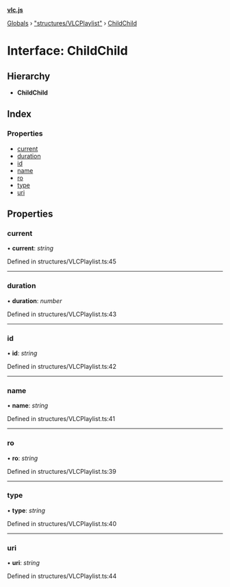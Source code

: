 **[vlc.js](../README.md)**

[Globals](../globals.md) › [&quot;structures/VLCPlaylist&quot;](../modules/_structures_vlcplaylist_.md) › [ChildChild](_structures_vlcplaylist_.childchild.md)

# Interface: ChildChild

## Hierarchy

* **ChildChild**

## Index

### Properties

* [current](_structures_vlcplaylist_.childchild.md#current)
* [duration](_structures_vlcplaylist_.childchild.md#duration)
* [id](_structures_vlcplaylist_.childchild.md#id)
* [name](_structures_vlcplaylist_.childchild.md#name)
* [ro](_structures_vlcplaylist_.childchild.md#ro)
* [type](_structures_vlcplaylist_.childchild.md#type)
* [uri](_structures_vlcplaylist_.childchild.md#uri)

## Properties

###  current

• **current**: *string*

Defined in structures/VLCPlaylist.ts:45

___

###  duration

• **duration**: *number*

Defined in structures/VLCPlaylist.ts:43

___

###  id

• **id**: *string*

Defined in structures/VLCPlaylist.ts:42

___

###  name

• **name**: *string*

Defined in structures/VLCPlaylist.ts:41

___

###  ro

• **ro**: *string*

Defined in structures/VLCPlaylist.ts:39

___

###  type

• **type**: *string*

Defined in structures/VLCPlaylist.ts:40

___

###  uri

• **uri**: *string*

Defined in structures/VLCPlaylist.ts:44